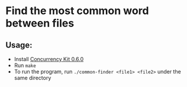 # Find the most common word between files

## Usage:
- Install [Concurrency Kit 0.6.0](concurrencykit.org)
- Run `make`
- To run the program, run `./common-finder <file1> <file2>` under the same directory
